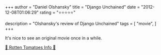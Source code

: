 +++
author = "Daniel Olshansky"
title = "Django Unchained"
date = "2012-12-08T01:06:29"
rating = "⭐⭐⭐⭐⭐"

description = "Olshansky's review of Django Unchained"
tags = [
    "movie",
]
+++


It's nice to see an original movie once in a while.

[🍅 Rotten Tomatoes Info 🍅](https://www.rottentomatoes.com//m/django_unchained_2012)